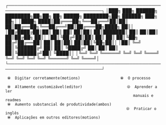 ┌────────────────────────────────────────────────────────────────────────────────┐
│███╗   ███╗ ██████╗ ████████╗██╗██╗   ██╗ █████╗ ████████╗██╗ ██████╗ ███╗   ██╗│
│████╗ ████║██╔═══██╗╚══██╔══╝██║██║   ██║██╔══██╗╚══██╔══╝██║██╔═══██╗████╗  ██║│
│██╔████╔██║██║   ██║   ██║   ██║██║   ██║███████║   ██║   ██║██║   ██║██╔██╗ ██║│
│██║╚██╔╝██║██║   ██║   ██║   ██║╚██╗ ██╔╝██╔══██║   ██║   ██║██║   ██║██║╚██╗██║│
│██║ ╚═╝ ██║╚██████╔╝   ██║   ██║ ╚████╔╝ ██║  ██║   ██║   ██║╚██████╔╝██║ ╚████║│
│╚═╝     ╚═╝ ╚═════╝    ╚═╝   ╚═╝  ╚═══╝  ╚═╝  ╚═╝   ╚═╝   ╚═╝ ╚═════╝ ╚═╝  ╚═══╝│
└────────────────────────────────────────────────────────────────────────────────┘

     ⦿  Digitar corretamente(motions)                  ⦿  O processo

     ⦿  Altamente customizável(editor)                    ⦾  Aprender a ler 
                                                             manuais e readmes
     ⦿  Aumento substancial de produtividade(ambos)
                                                          ⦾  Praticar o inglês  
     ⦿  Aplicações em outros editores(motions)
                                                                
       
                

